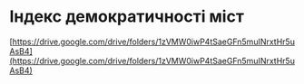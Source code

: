 # Індекс демократичності міст

[https://drive.google.com/drive/folders/1zVMW0iwP4tSaeGFn5muINrxtHr5uAsB4](https://drive.google.com/drive/folders/1zVMW0iwP4tSaeGFn5muINrxtHr5uAsB4)
